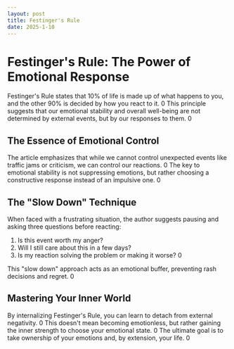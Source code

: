 ```yaml
---
layout: post
title: Festinger's Rule
date: 2025-1-10
---
```


# Festinger's Rule: The Power of Emotional Response

Festinger's Rule states that 10% of life is made up of what happens to you, and the other 90% is decided by how you react to it. <mcreference link="https://mp.weixin.qq.com/s/KhHCu0z_Vr6edSfI1Hf02A" index="0">0</mcreference> This principle suggests that our emotional stability and overall well-being are not determined by external events, but by our responses to them. <mcreference link="https://mp.weixin.qq.com/s/KhHCu0z_Vr6edSfI1Hf02A" index="0">0</mcreference>

## The Essence of Emotional Control

The article emphasizes that while we cannot control unexpected events like traffic jams or criticism, we can control our reactions. <mcreference link="https://mp.weixin.qq.com/s/KhHCu0z_Vr6edSfI1Hf02A" index="0">0</mcreference> The key to emotional stability is not suppressing emotions, but rather choosing a constructive response instead of an impulsive one. <mcreference link="https://mp.weixin.qq.com/s/KhHCu0z_Vr6edSfI1Hf02A" index="0">0</mcreference>

## The "Slow Down" Technique

When faced with a frustrating situation, the author suggests pausing and asking three questions before reacting:

1.  Is this event worth my anger?
2.  Will I still care about this in a few days?
3.  Is my reaction solving the problem or making it worse? <mcreference link="https://mp.weixin.qq.com/s/KhHCu0z_Vr6edSfI1Hf02A" index="0">0</mcreference>

This "slow down" approach acts as an emotional buffer, preventing rash decisions and regret. <mcreference link="https://mp.weixin.qq.com/s/KhHCu0z_Vr6edSfI1Hf02A" index="0">0</mcreference>

## Mastering Your Inner World

By internalizing Festinger's Rule, you can learn to detach from external negativity. <mcreference link="https.mp.weixin.qq.com/s/KhHCu0z_Vr6edSfI1Hf02A" index="0">0</mcreference> This doesn't mean becoming emotionless, but rather gaining the inner strength to choose your emotional state. <mcreference link="https://mp.weixin.qq.com/s/KhHCu0z_Vr6edSfI1Hf02A" index="0">0</mcreference> The ultimate goal is to take ownership of your emotions and, by extension, your life. <mcreference link="https://mp.weixin.qq.com/s/KhHCu0z_Vr6edSfI1Hf02A" index="0">0</mcreference>
